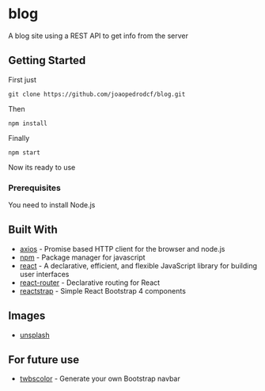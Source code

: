 # blog

A blog site using a REST API to get info from the server

## Getting Started

First just

```
git clone https://github.com/joaopedrodcf/blog.git
```

Then

```
npm install
```

Finally

```
npm start
```

Now its ready to use

### Prerequisites

You need to install Node.js

## Built With

* [axios](https://github.com/axios/axios) - Promise based HTTP client for the browser and node.js
* [npm](https://github.com/npm/npm) - Package manager for javascript
* [react](https://github.com/facebook/react) - A declarative, efficient, and flexible JavaScript library for building user interfaces
* [react-router](https://github.com/ReactTraining/react-router) - Declarative routing for React
* [reactstrap](https://github.com/reactstrap/reactstrap) - Simple React Bootstrap 4 components

## Images

* [unsplash](https://unsplash.com/)

## For future use

* [twbscolor](https://work.smarchal.com/twbscolor/) - Generate your own Bootstrap navbar
